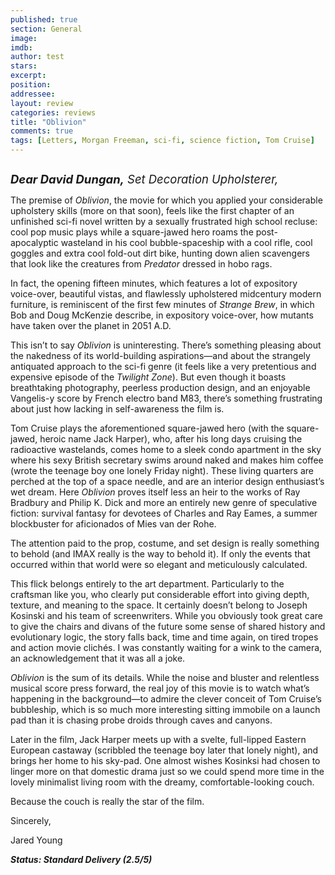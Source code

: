```yaml
---
published: true
section: General
image: 
imdb: 
author: test 
stars: 
excerpt: 
position: 
addressee: 
layout: review
categories: reviews
title: "Oblivion"
comments: true
tags: [Letters, Morgan Freeman, sci-fi, science fiction, Tom Cruise]
---
```

<div><p><span class="full-image-block ssNonEditable"><a href="/letters/2013/4/19/oblivion.html"><img src="http://static.squarespace.com/static/5005f6bcc4aa41161b33e89e/5329cf1fe4b07c068ebf74de/5329cf1fe4b07c068ebf7820/1366464903687/oblivion-2.jpg" alt="" /></a></span></p>
<p><span style="font-size:110%;"><em style="font-size:120%;"><strong>Dear David Dungan,</strong> Set Decoration Upholsterer,</em></span></p>
<p>The premise of <em>Oblivion</em>, the movie for which you applied your considerable upholstery skills (more on that soon), feels like the first chapter of an unfinished sci-fi novel written by a sexually frustrated high school recluse: cool pop music plays while a square-jawed hero roams the post-apocalyptic wasteland in his cool bubble-spaceship with a cool rifle, cool goggles and extra cool fold-out dirt bike, hunting down alien scavengers that look like the creatures from <em>Predator</em> dressed in hobo rags.</p>
<p>In fact, the opening fifteen minutes, which features a lot of expository voice-over, beautiful vistas, and flawlessly upholstered midcentury modern furniture, is reminiscent of the first few minutes of <em>Strange Brew</em>, in which Bob and Doug McKenzie describe, in expository voice-over, how mutants have taken over the planet in 2051 A.D.&nbsp;</p>
<p>This isn&rsquo;t to say <em>Oblivion </em>is uninteresting. There&rsquo;s something pleasing about the nakedness of its world-building aspirations&mdash;and about the strangely antiquated approach to the sci-fi genre (it feels like a very pretentious and expensive episode of the <em>Twilight Zone</em>). But even though it boasts breathtaking photography, peerless production design, and an enjoyable Vangelis-y score by French electro band M83, there&rsquo;s something frustrating about just how lacking in self-awareness the film is.</p>
<p>Tom Cruise plays the aforementioned square-jawed hero (with the square-jawed, heroic name Jack Harper), who, after his long days cruising the radioactive wastelands, comes home to a sleek condo apartment in the sky where his sexy British secretary swims around naked and makes him coffee (wrote the teenage boy one lonely Friday night). These living quarters are perched at the top of a space needle, and are an interior design enthusiast&rsquo;s wet dream. Here <em>Oblivion</em> proves itself less an heir to the works of Ray Bradbury and Philip K. Dick and more an entirely new genre of speculative fiction: survival fantasy for devotees of Charles and Ray Eames, a summer blockbuster for aficionados of Mies van der Rohe.&nbsp;</p>
<p>The attention paid to the prop, costume, and set design is really something to behold (and IMAX really is the way to behold it). If only the events that occurred within that world were so elegant and meticulously calculated.&nbsp;</p>
<p>This flick belongs entirely to the art department. Particularly to the craftsman like you, who clearly put considerable effort into giving depth, texture, and meaning to the space. It certainly doesn&rsquo;t belong to Joseph Kosinski and his team of screenwriters. While you obviously took great care to give the chairs and divans of the future some sense of shared history and evolutionary logic, the story falls back, time and time again, on tired tropes and action movie clich&eacute;s. I was constantly waiting for a wink to the camera, an acknowledgement that it was all a joke.</p>
<p><em>Oblivion</em> is the sum of its details. While the noise and bluster and relentless musical score press forward, the real joy of this movie is to watch what&rsquo;s happening in the background&mdash;to admire the clever conceit of Tom Cruise&rsquo;s bubbleship, which is so much more interesting sitting immobile on a launch pad than it is chasing probe droids through caves and canyons.&nbsp;</p>
<p>Later in the film, Jack Harper meets up with a svelte, full-lipped Eastern European castaway (scribbled the teenage boy later that lonely night), and brings her home to his sky-pad. One almost wishes Kosinksi had chosen to linger more on that domestic drama just so we could spend more time in the lovely minimalist living room with the dreamy, comfortable-looking couch.&nbsp;</p>
<p>Because the couch is really the star of the film.&nbsp;</p>
<p>Sincerely,&nbsp;</p>
<p>Jared Young</p>
<p><strong><em>Status: Standard Delivery (2.5/5)&nbsp;</em></strong></p></div>
